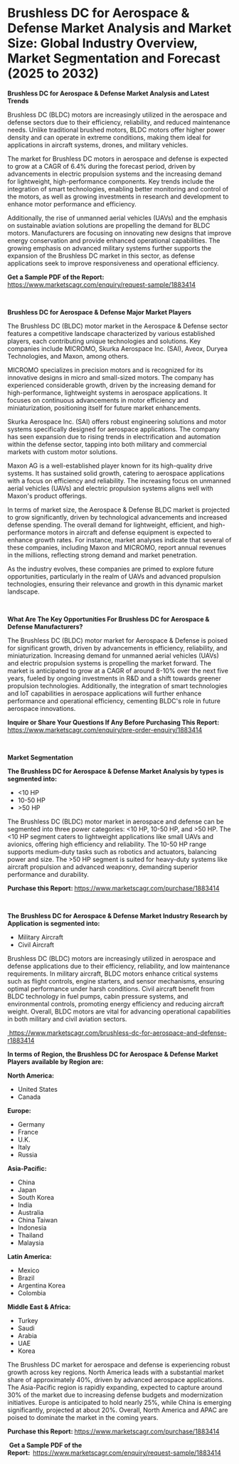 <p><h1>Brushless DC for Aerospace & Defense Market Analysis and Market Size: Global Industry Overview, Market Segmentation and Forecast (2025 to 2032)</h1></p><p><strong>Brushless DC for Aerospace & Defense Market Analysis and Latest Trends</strong></p>
<p><p>Brushless DC (BLDC) motors are increasingly utilized in the aerospace and defense sectors due to their efficiency, reliability, and reduced maintenance needs. Unlike traditional brushed motors, BLDC motors offer higher power density and can operate in extreme conditions, making them ideal for applications in aircraft systems, drones, and military vehicles. </p><p>The market for Brushless DC motors in aerospace and defense is expected to grow at a CAGR of 6.4% during the forecast period, driven by advancements in electric propulsion systems and the increasing demand for lightweight, high-performance components. Key trends include the integration of smart technologies, enabling better monitoring and control of the motors, as well as growing investments in research and development to enhance motor performance and efficiency. </p><p>Additionally, the rise of unmanned aerial vehicles (UAVs) and the emphasis on sustainable aviation solutions are propelling the demand for BLDC motors. Manufacturers are focusing on innovating new designs that improve energy conservation and provide enhanced operational capabilities. The growing emphasis on advanced military systems further supports the expansion of the Brushless DC market in this sector, as defense applications seek to improve responsiveness and operational efficiency.</p></p>
<p><strong>Get a Sample PDF of the Report:&nbsp;</strong> <a href="https://www.marketscagr.com/enquiry/request-sample/1883414?utm_campaign=3163&utm_medium=2&utm_source=Github&utm_content=ia&utm_term=12042025&utm_id=brushless-dc-for-aerospace-defense">https://www.marketscagr.com/enquiry/request-sample/1883414</a></p>
<p>&nbsp;</p>
<p><strong>Brushless DC for Aerospace & Defense Major Market Players</strong></p>
<p><p>The Brushless DC (BLDC) motor market in the Aerospace & Defense sector features a competitive landscape characterized by various established players, each contributing unique technologies and solutions. Key companies include MICROMO, Skurka Aerospace Inc. (SAI), Aveox, Duryea Technologies, and Maxon, among others.</p><p>MICROMO specializes in precision motors and is recognized for its innovative designs in micro and small-sized motors. The company has experienced considerable growth, driven by the increasing demand for high-performance, lightweight systems in aerospace applications. It focuses on continuous advancements in motor efficiency and miniaturization, positioning itself for future market enhancements.</p><p>Skurka Aerospace Inc. (SAI) offers robust engineering solutions and motor systems specifically designed for aerospace applications. The company has seen expansion due to rising trends in electrification and automation within the defense sector, tapping into both military and commercial markets with custom motor solutions.</p><p>Maxon AG is a well-established player known for its high-quality drive systems. It has sustained solid growth, catering to aerospace applications with a focus on efficiency and reliability. The increasing focus on unmanned aerial vehicles (UAVs) and electric propulsion systems aligns well with Maxon's product offerings.</p><p>In terms of market size, the Aerospace & Defense BLDC market is projected to grow significantly, driven by technological advancements and increased defense spending. The overall demand for lightweight, efficient, and high-performance motors in aircraft and defense equipment is expected to enhance growth rates. For instance, market analyses indicate that several of these companies, including Maxon and MICROMO, report annual revenues in the millions, reflecting strong demand and market penetration.</p><p>As the industry evolves, these companies are primed to explore future opportunities, particularly in the realm of UAVs and advanced propulsion technologies, ensuring their relevance and growth in this dynamic market landscape.</p></p>
<p>&nbsp;</p>
<p><strong>What Are The Key Opportunities For Brushless DC for Aerospace & Defense Manufacturers?</strong></p>
<p><p>The Brushless DC (BLDC) motor market for Aerospace & Defense is poised for significant growth, driven by advancements in efficiency, reliability, and miniaturization. Increasing demand for unmanned aerial vehicles (UAVs) and electric propulsion systems is propelling the market forward. The market is anticipated to grow at a CAGR of around 8-10% over the next five years, fueled by ongoing investments in R&D and a shift towards greener propulsion technologies. Additionally, the integration of smart technologies and IoT capabilities in aerospace applications will further enhance performance and operational efficiency, cementing BLDC's role in future aerospace innovations.</p></p>
<p><strong>Inquire or Share Your Questions If Any Before Purchasing This Report:</strong> <a href="https://www.marketscagr.com/enquiry/pre-order-enquiry/1883414?utm_campaign=3163&utm_medium=2&utm_source=Github&utm_content=ia&utm_term=12042025&utm_id=brushless-dc-for-aerospace-defense">https://www.marketscagr.com/enquiry/pre-order-enquiry/1883414</a></p>
<p>&nbsp;</p>
<p><strong>Market Segmentation</strong></p>
<p><strong>The Brushless DC for Aerospace & Defense Market Analysis by types is segmented into:</strong></p>
<p><ul><li><10 HP</li><li>10-50 HP</li><li>>50 HP</li></ul></p>
<p><p>The Brushless DC (BLDC) motor market in aerospace and defense can be segmented into three power categories: <10 HP, 10-50 HP, and >50 HP. The <10 HP segment caters to lightweight applications like small UAVs and avionics, offering high efficiency and reliability. The 10-50 HP range supports medium-duty tasks such as robotics and actuators, balancing power and size. The >50 HP segment is suited for heavy-duty systems like aircraft propulsion and advanced weaponry, demanding superior performance and durability.</p></p>
<p><strong>Purchase this Report:&nbsp;</strong><a href="https://www.marketscagr.com/purchase/1883414?utm_campaign=3163&utm_medium=2&utm_source=Github&utm_content=ia&utm_term=12042025&utm_id=brushless-dc-for-aerospace-defense">https://www.marketscagr.com/purchase/1883414</a></p>
<p>&nbsp;</p>
<p><strong>The Brushless DC for Aerospace & Defense Market Industry Research by Application is segmented into:</strong></p>
<p><ul><li>Military Aircraft</li><li>Civil Aircraft</li></ul></p>
<p><p>Brushless DC (BLDC) motors are increasingly utilized in aerospace and defense applications due to their efficiency, reliability, and low maintenance requirements. In military aircraft, BLDC motors enhance critical systems such as flight controls, engine starters, and sensor mechanisms, ensuring optimal performance under harsh conditions. Civil aircraft benefit from BLDC technology in fuel pumps, cabin pressure systems, and environmental controls, promoting energy efficiency and reducing aircraft weight. Overall, BLDC motors are vital for advancing operational capabilities in both military and civil aviation sectors.</p></p>
<p><a href="https://www.marketscagr.com/brushless-dc-for-aerospace-and-defense-r1883414?utm_campaign=3163&utm_medium=2&utm_source=Github&utm_content=ia&utm_term=12042025&utm_id=brushless-dc-for-aerospace-defense">&nbsp;https://www.marketscagr.com/brushless-dc-for-aerospace-and-defense-r1883414</a></p>
<p><strong>In terms of Region, the Brushless DC for Aerospace & Defense Market Players available by Region are:</strong></p>
<p>
    <p> <strong> North America: </strong>
        <ul>
            <li>United States</li>
            <li>Canada</li>
        </ul>
        </p> 
    <p> <strong> Europe: </strong>
        <ul>
            <li>Germany</li>
            <li>France</li>
            <li>U.K.</li>
            <li>Italy</li>
            <li>Russia</li>
        </ul>
        </p> 
    <p> <strong> Asia-Pacific: </strong>
        <ul>
            <li>China</li>
            <li>Japan</li>
            <li>South Korea</li>
            <li>India</li>
            <li>Australia</li>
            <li>China Taiwan</li>
            <li>Indonesia</li>
            <li>Thailand</li>
            <li>Malaysia</li>
        </ul>
        </p> 
    <p> <strong> Latin America: </strong>
        <ul>
            <li>Mexico</li>
            <li>Brazil</li>
            <li>Argentina Korea</li>
            <li>Colombia</li>
        </ul>
        </p> 
    <p> <strong> Middle East & Africa: </strong>
        <ul>
            <li>Turkey</li>
            <li>Saudi</li>
            <li>Arabia</li>
            <li>UAE</li>
            <li>Korea</li>
        </ul>
    </p>
    </p>
<p><p>The Brushless DC market for aerospace and defense is experiencing robust growth across key regions. North America leads with a substantial market share of approximately 40%, driven by advanced aerospace applications. The Asia-Pacific region is rapidly expanding, expected to capture around 30% of the market due to increasing defense budgets and modernization initiatives. Europe is anticipated to hold nearly 25%, while China is emerging significantly, projected at about 20%. Overall, North America and APAC are poised to dominate the market in the coming years.</p></p>
<p><strong>Purchase this Report: </strong><a href="https://www.marketscagr.com/purchase/1883414?utm_campaign=3163&utm_medium=2&utm_source=Github&utm_content=ia&utm_term=12042025&utm_id=brushless-dc-for-aerospace-defense">https://www.marketscagr.com/purchase/1883414</a></p>
<p>&nbsp;<strong>Get a Sample PDF of the Report:&nbsp;&nbsp;</strong><a href="https://www.marketscagr.com/enquiry/request-sample/1883414?utm_campaign=3163&utm_medium=2&utm_source=Github&utm_content=ia&utm_term=12042025&utm_id=brushless-dc-for-aerospace-defense">https://www.marketscagr.com/enquiry/request-sample/1883414</a></p>
<p><strong></strong></p>
<p><p></p><p></p><p></p></p>